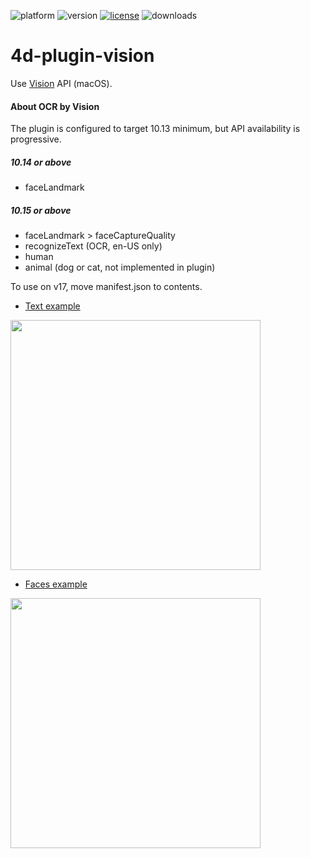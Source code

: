 ![platform](https://img.shields.io/static/v1?label=platform&message=osx-64&color=blue)
![version](https://img.shields.io/badge/version-17%2B-3E8B93)
[![license](https://img.shields.io/github/license/miyako/4d-plugin-vision)](LICENSE)
![downloads](https://img.shields.io/github/downloads/miyako/4d-plugin-vision/total)

# 4d-plugin-vision
Use [Vision](https://developer.apple.com/documentation/vision?language=objc) API (macOS).

#### About OCR by Vision

The plugin is configured to target 10.13 minimum, but API availability is progressive.

##### 10.14 or above

* faceLandmark

##### 10.15 or above

* faceLandmark > faceCaptureQuality
* recognizeText (OCR, en-US only)
* human
* animal (dog or cat, not implemented in plugin)

To use on v17, move manifest.json to contents.

* [Text example](https://github.com/miyako/4d-plugin-vision/blob/main/vision/test/Project/Sources/Methods/TEST_text.4dm)

<img src="https://user-images.githubusercontent.com/1725068/103431450-50494200-4c13-11eb-8d90-1e6690268c4e.png" width="400" />

* [Faces example](https://github.com/miyako/4d-plugin-vision/blob/main/vision/test/Project/Sources/Methods/TEST_faces.4dm)

<img src="https://user-images.githubusercontent.com/1725068/103431530-a36fc480-4c14-11eb-9f6f-45864cb60a7e.jpg" width="400" />

